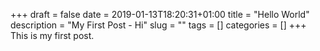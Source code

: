 +++ 
draft = false
date = 2019-01-13T18:20:31+01:00
title = "Hello World"
description = "My First Post - Hi"
slug = "" 
tags = []
categories = []
+++
This is my first post.